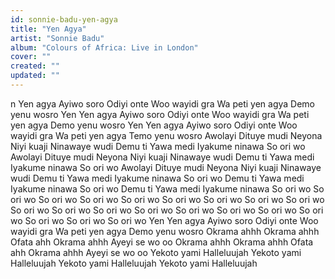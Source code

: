 ```yaml
---
id: sonnie-badu-yen-agya
title: "Yen Agya"
artist: "Sonnie Badu"
album: "Colours of Africa: Live in London"
cover: ""
created: ""
updated: ""
---
```


n
Yen agya
Ayiwo soro
Odiyi onte
Woo wayidi gra
Wa peti yen agya
Demo yenu wosro
Yen
Yen agya
Ayiwo soro
Odiyi onte
Woo wayidi gra
Wa peti yen agya
Demo yenu wosro
Yen
Yen agya
Ayiwo soro
Odiyi onte
Woo wayidi gra
Wa peti yen agya
Temo yenu wosro
Awolayi
Dituye mudi
Neyona
Niyi kuaji
Ninawaye wudi
Demu ti
Yawa medi
Iyakume ninawa
So ori wo
Awolayi
Dituye mudi
Neyona
Niyi kuaji
Ninawaye wudi
Demu ti
Yawa medi
Iyakume ninawa
So ori wo
Awolayi
Dituye mudi
Neyona
Niyi kuaji
Ninawaye wudi
Demu ti
Yawa medi
Iyakume ninawa
So ori wo
Demu ti
Yawa medi
Iyakume ninawa
So ori wo
Demu ti
Yawa medi
Iyakume ninawa
So ori wo
So ori wo
So ori wo
So ori wo
So ori wo
So ori wo
So ori wo
So ori wo
So ori wo
So ori wo
So ori wo
So ori wo
So ori wo
So ori wo
So ori wo
So ori wo
So ori wo
So ori wo
So ori wo
So ori wo
Yen
Yen agya
Ayiwo soro
Odiyi onte
Woo wayidi gra
Wa peti yen agya
Demo yenu wosro
Okrama ahhh
Okrama ahhh
Ofata ahh
Okrama ahhh
Ayeyi se wo oo
Okrama ahhh
Okrama ahhh
Ofata ahh
Okrama ahhh
Ayeyi se wo oo
Yekoto yami
Halleluujah
Yekoto yami
Halleluujah
Yekoto yami
Halleluujah
Yekoto yami
Halleluujah